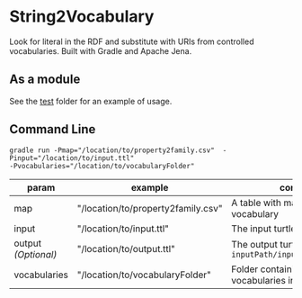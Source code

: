 String2Vocabulary
=================

Look for literal in the RDF and substitute with URIs from controlled vocabularies.
Built with Gradle and Apache Jena.

## As a module

See the [test](test) folder for an example of usage.

## Command Line

    gradle run -Pmap="/location/to/property2family.csv"  -Pinput="/location/to/input.ttl" 
    -Pvocabularies="/location/to/vocabularyFolder"

| param | example | comment |
| ----- | ------- | ------- |
| map   | "/location/to/property2family.csv" | A table with mapping property-vocabulary |
| input   | "/location/to/input.ttl" | The input turtle file |
| output _(Optional)_   | "/location/to/output.ttl" | The output turtle file. Default: `inputPath/inputName_output.ttl` |
| vocabularies   | "/location/to/vocabularyFolder" | Folder containing the vocabularies in turtle format |